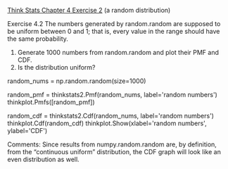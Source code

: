 [Think Stats Chapter 4 Exercise 2](http://greenteapress.com/thinkstats2/html/thinkstats2005.html#toc41) (a random distribution)

Exercise 4.2 The numbers generated by random.random are supposed to be uniform between 0 and 1; that is, every value in the range should have the same probability.
1. Generate 1000 numbers from random.random and plot their PMF and CDF.
2. Is the distribution uniform?

random_nums = np.random.random(size=1000)

random_pmf = thinkstats2.Pmf(random_nums, label='random numbers')
thinkplot.Pmfs([random_pmf])

random_cdf = thinkstats2.Cdf(random_nums, label='random numbers')
thinkplot.Cdf(random_cdf)
thinkplot.Show(xlabel='random numbers', ylabel='CDF')

Comments: Since results from  numpy.random.random are, by definition, from the “continuous uniform” distribution, the CDF graph will look like an even distribution as well. 

